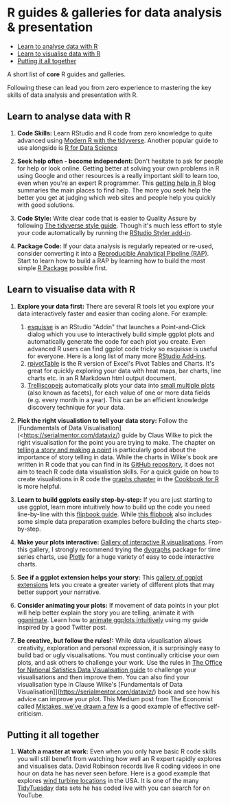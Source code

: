 R guides & galleries for data analysis & presentation
================

-   [Learn to analyse data with R](#learn-to-analyse-data-with-r)
-   [Learn to visualise data with R](#learn-to-visualise-data-with-r)
-   [Putting it all together](#putting-it-all-together)

A short list of **core** R guides and galleries.

Following these can lead you from zero experience to mastering the key skills of data analysis and presentation with R.

Learn to analyse data with R
----------------------------

1.  **Code Skills:** Learn RStudio and R code from zero knowledge to quite advanced using [Modern R with the tidyverse](https://b-rodrigues.github.io/modern_R/). Another popular guide to use alongside is [R for Data Science](https://r4ds.had.co.nz)

2.  **Seek help often - become independent:** Don't hesitate to ask for people for help or look online. Getting better at solving your own problems in R using Google and other resources is a really important skill to learn too, even when you're an expert R programmer. This [getting help in R](https://blog.rsquaredacademy.com/getting-help-in-r-updated/) blog summaries the main places to find help. The more you seek help the better you get at judging which web sites and people help you quickly with good solutions.

3.  **Code Style:** Write clear code that is easier to Quality Assure by following [The tidyverse style guide](https://style.tidyverse.org). Though it's much less effort to style your code automatically by running the [RStudio Styler add-in](http://styler.r-lib.org).

4.  **Package Code:** If your data analysis is regularly repeated or re-used, consider converting it into a [Reproducible Analytical Pipeline (RAP)](https://ukgovdatascience.github.io/rap_companion/). Start to learn how to build a RAP by learning how to build the most simple [R Package](https://r-pkgs.org/index.html) possible first.

Learn to visualise data with R
------------------------------

1.  **Explore your data first:** There are several R tools let you explore your data interactively faster and easier than coding alone. For example:
    1.  [esquisse](https://github.com/dreamRs/esquisse) is an RStudio "Addin" that launches a Point-and-Click dialog which you use to interactively build simple ggplot plots and automatically generate the code for each plot you create. Even advanced R users can find ggplot code tricky so esquisse is useful for everyone. Here is a long list of many more [RStudio Add-ins](https://github.com/daattali/addinslist).
    2.  [rpivotTable](https://cran.r-project.org/web/packages/rpivotTable/vignettes/rpivotTableIntroduction.html) is the R version of Excel's Pivot Tables and Charts. It's great for quickly exploring your data with heat maps, bar charts, line charts etc. in an R Markdown html output document.
    3.  [Trelliscopejs](https://ryanhafen.com/blog/trelliscopejs/) automatically plots your data into [small multiple plots](https://hafen.github.io/trelliscopejs/#why_small_multiples) (also known as facets), for each value of one or more data fields (e.g. every month in a year). This can be an efficient knowledge discovery technique for your data.
2.  **Pick the right visualistion to tell your data story:** Follow the [Fundamentals of Data Visualisation\](<https://serialmentor.com/dataviz/) guide by Claus Wilke to pick the right visualisation for the point you are trying to make. The chapter on [telling a story and making a point](https://serialmentor.com/dataviz/telling-a-story.html) is particularly good about the importance of story telling in data. While the charts in Wilke's book are written in R code that you can find in its [GitHub repository](https://github.com/clauswilke/dataviz), it does not aim to teach R code data visualistion skills. For a quick guide on how to create visualistions in R code the [graphs chapter](http://www.cookbook-r.com/Graphs/) in the [Cookbook for R](http://www.cookbook-r.com) is more helpful.

3.  **Learn to build ggplots easily step-by-step:** If you are just starting to use ggplot, learn more intuitively how to build up the code you need line-by-line with this [flipbook guide](https://evamaerey.github.io/ggplot_flipbook/ggplot_flipbook_xaringan.html#1). While [this flipbook](https://evamaerey.github.io/tidyverse_in_action/tidyverse_in_action.html#1) also includes some simple data preparation examples before building the charts step-by-step.

4.  **Make your plots interactive:** [Gallery of interactive R visualisations](http://gallery.htmlwidgets.org/). From this gallery, I strongly recommend trying the [dygraphs](http://rstudio.github.io/dygraphs/) package for time series charts, use [Plotly](https://plot.ly/r/) for a huge variety of easy to code interactive charts.

5.  **See if a ggplot extension helps your story:** This [gallery of ggplot extensions](https://www.ggplot2-exts.org/gallery/) lets you create a greater variety of different plots that may better support your narrative.

6.  **Consider animating your plots:** If movement of data points in your plot will help better explain the story you are telling, animate it with [gganimate](https://github.com/billster45/gganimate-experiments/blob/master/README.md). Learn how to [animate ggplots intuitively](https://github.com/billster45/gganimate-experiments/blob/master/README.md) using my guide inspired by a good Twitter post.

7.  **Be creative, but follow the rules!:** While data visualisation allows creativity, exploration and personal expression, it is surprisingly easy to build bad or ugly visualisations. You must continually criticise your own plots, and ask others to challenge your work. Use the rules in [The Office for National Satistics Data Visualisation guide](https://style.ons.gov.uk/category/data-visualisation/) to challenge your visualisations and then improve them. You can also find your visualisation type in Clause Wilke's \[Fundamentals of Data Visualisation\]\](<https://serialmentor.com/dataviz/>) book and see how his advice can improve your plot. This Medium post from The Economist called [Mistakes, we've drawn a few](https://medium.economist.com/mistakes-weve-drawn-a-few-8cdd8a42d368) is a good example of effective self-criticism.

Putting it all together
-----------------------

1.  **Watch a master at work:** Even when you only have basic R code skills you will still benefit from watching how well an R expert rapidly explores and visualises data. David Robinson records live R coding videos in one hour on data he has never seen before. Here is a good example that explores [wind turbine locations](https://youtu.be/O1oDIQV6VKU) in the USA. It is one of the many [TidyTuesday](https://github.com/rfordatascience/tidytuesday) data sets he has coded live with you can search for on YouTube.
